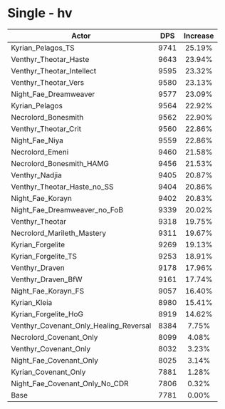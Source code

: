 # Single - hv
| Actor | DPS | Increase |
|---|:---:|:---:|
|Kyrian_Pelagos_TS|9741|25.19%|
|Venthyr_Theotar_Haste|9643|23.94%|
|Venthyr_Theotar_Intellect|9595|23.32%|
|Venthyr_Theotar_Vers|9580|23.13%|
|Night_Fae_Dreamweaver|9577|23.09%|
|Kyrian_Pelagos|9564|22.92%|
|Necrolord_Bonesmith|9562|22.90%|
|Venthyr_Theotar_Crit|9560|22.86%|
|Night_Fae_Niya|9559|22.86%|
|Necrolord_Emeni|9460|21.58%|
|Necrolord_Bonesmith_HAMG|9456|21.53%|
|Venthyr_Nadjia|9405|20.87%|
|Venthyr_Theotar_Haste_no_SS|9404|20.86%|
|Night_Fae_Korayn|9402|20.83%|
|Night_Fae_Dreamweaver_no_FoB|9339|20.02%|
|Venthyr_Theotar|9318|19.75%|
|Necrolord_Marileth_Mastery|9311|19.67%|
|Kyrian_Forgelite|9269|19.13%|
|Kyrian_Forgelite_TS|9253|18.91%|
|Venthyr_Draven|9178|17.96%|
|Venthyr_Draven_BfW|9161|17.74%|
|Night_Fae_Korayn_FS|9057|16.40%|
|Kyrian_Kleia|8980|15.41%|
|Kyrian_Forgelite_HoG|8919|14.62%|
|Venthyr_Covenant_Only_Healing_Reversal|8384|7.75%|
|Necrolord_Covenant_Only|8099|4.08%|
|Venthyr_Covenant_Only|8032|3.23%|
|Night_Fae_Covenant_Only|8025|3.14%|
|Kyrian_Covenant_Only|7881|1.28%|
|Night_Fae_Covenant_Only_No_CDR|7806|0.32%|
|Base|7781|0.00%|
